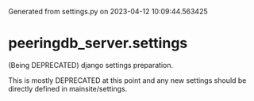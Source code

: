 Generated from settings.py on 2023-04-12 10:09:44.563425

# peeringdb_server.settings

(Being DEPRECATED) django settings preparation.

This is mostly DEPRECATED at this point and any new settings should be directly
defined in mainsite/settings.
